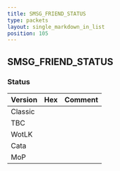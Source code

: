 ```yaml
---
title: SMSG_FRIEND_STATUS
type: packets
layout: single_markdown_in_list
position: 105
---
```


## SMSG_FRIEND_STATUS

### Status

Version | Hex | Comment
---------- | ---------- | ---------- 
Classic |  |  
TBC |  |  
WotLK |  |  
Cata |  |  
MoP |  |  